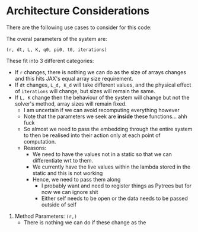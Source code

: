 # Architecture Considerations

There are the following use cases to consider for this code:

The overal parameters of the system are:

`(r, dt, L, K, q0, pi0, t0, iterations)`

These fit into 3 different categories:

- If `r` changes, there is nothing we can do as the size of arrays changes and this hits JAX's equal array size requirement.
- If `dt` changes, `L_d, K_d` will take different values, and the physical effect of `iterations` will change, but sizes
  will remain the same.
- If `L, K` change then the behaviour of the system will change but not the solver's method, array sizes will remain
  fixed.
  - I am uncertain if we can avoid recomputing everything however
  - Note that the parameters we seek are **inside** these functions... ahh fuck
  - So almost we need to pass the embedding through the entire system to then be realised into their action only at each
    point of computation.
  - Reasons:
    - We need to have the values not in a static so that we can differentiate wrt to them.
    - We currently have the live values within the lambda stored in the static and this is not working
    - Hence, we need to pass them along
      - I probably want and need to register things as Pytrees but for now we can ignore shit
      - Either self needs to be open or the data needs to be passed outside of self

1. Method Parameters: `(r,)`
   - There is nothing we can do if these change as the
   